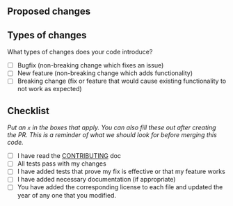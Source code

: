 ## Proposed changes


## Types of changes

What types of changes does your code introduce?

- [ ] Bugfix (non-breaking change which fixes an issue)
- [ ] New feature (non-breaking change which adds functionality)
- [ ] Breaking change (fix or feature that would cause existing functionality to not work as expected)

## Checklist

_Put an `x` in the boxes that apply. You can also fill these out after creating the PR. This is a reminder of what we should look for before merging this code._

- [ ] I have read the [CONTRIBUTING](https://github.com/shadow-robot/sr_documentation/blob/F%23SRC-3083_Contributing_guide/CONTRIBUTING.md) doc
- [ ] All tests pass with my changes
- [ ] I have added tests that prove my fix is effective or that my feature works
- [ ] I have added necessary documentation (if appropriate)
- [ ] You have added the corresponding license to each file and updated the year of any one that you modified.

